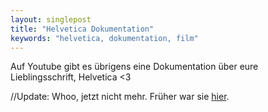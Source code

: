 ```yaml
---
layout: singlepost
title: "Helvetica Dokumentation"
keywords: "helvetica, dokumentation, film"
---
```


Auf Youtube gibt es übrigens eine Dokumentation über eure Lieblingsschrift, Helvetica <3

//Update: Whoo, jetzt nicht mehr. Früher war sie [hier](https://www.youtube.com/watch?v=OpGGNEEhra8).